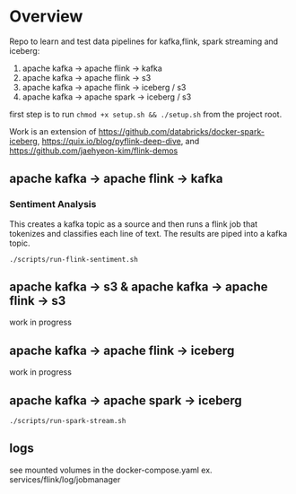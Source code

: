 # Overview

Repo to learn and test data pipelines for kafka,flink, spark streaming and iceberg:

1. apache kafka -> apache flink -> kafka
2. apache kafka -> apache flink -> s3
3. apache kafka -> apache flink -> iceberg / s3
4. apache kafka -> apache spark -> iceberg / s3

first step is to run `chmod +x setup.sh && ./setup.sh` from the project root.

Work is an extension of https://github.com/databricks/docker-spark-iceberg, https://quix.io/blog/pyflink-deep-dive, and
https://github.com/jaehyeon-kim/flink-demos

## apache kafka -> apache flink -> kafka

### Sentiment Analysis

This creates a kafka topic as a source and then runs a flink job that tokenizes and classifies each line of text. The results are piped into a kafka topic.

`./scripts/run-flink-sentiment.sh`

## apache kafka -> s3 & apache kafka -> apache flink -> s3

work in progress

## apache kafka -> apache flink -> iceberg

work in progress

## apache kafka -> apache spark -> iceberg

`./scripts/run-spark-stream.sh`

## logs

see mounted volumes in the docker-compose.yaml
ex. services/flink/log/jobmanager
